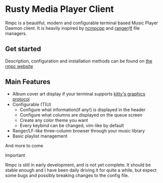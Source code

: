 # Rusty Media Player Client

Rmpc is a beautiful, modern and configurable terminal based Music Player Daemon client. It is
heavily inspired by [ncmpcpp](https://github.com/ncmpcpp/ncmpcpp) and
[ranger](https://github.com/ranger/ranger)/[lf](https://github.com/gokcehan/lf) file managers.

## Get started

Description, configuration and installation methods can be found on [the rmpc website](https://mierak.github.io/rmpc/)

## Main Features

- Album cover art display if your terminal supports [kitty's graphics protocol](https://sw.kovidgoyal.net/kitty/graphics-protocol.html)
- Configurable (T)UI
  - Configure what information(if any!) is displayed in the header
  - Configure what columns are displayed on the queue screen
  - Create any color theme you want
  - Every keybind can be changed, vim-like by default
- Ranger/LF-like three-column browser through your music library
- Basic playlist management

And more to come

> [!IMPORTANT]  
> Rmpc is still in early development, and is not yet complete. It should be stable enough and I have
> been daily driving it for quite a while, but expect some bugs and possibly breaking changes to the
> config file.
